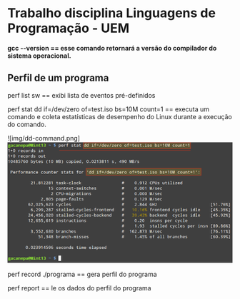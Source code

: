 <h1>Trabalho disciplina Linguagens de Programação - UEM</h1>
<p><strong>gcc --version  ==  esse comando retornará a versão do compilador 
do sistema operacional.</strong></p>
<h2>Perfil de um programa</h2>

<p>perf list sw == exibi lista de eventos pré-definidos</p>

<p>perf stat dd if=/dev/zero of=test.iso bs=10M count=1
 == executa um comando e coleta estatísticas de desempenho do Linux durante 
a execução do comando.</p>
![img/dd-command.png]
<img src="img/dd-command.png">
<p>perf record ./programa == gera perfil do programa</p>
<p>perf report == le os dados do perfil do programa</p>

